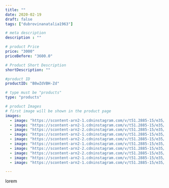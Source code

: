 ```yaml
---
title: ""
date: 2020-02-19
draft: false
tags: ["dubrovinanatalia1963"]

# meta description
description : ""

# product Price
price: "3000"
priceBefore: "3600.0"

# Product Short Description
shortDescription: ""

#product ID
productID: "B8wZdVBH-Zd"

# type must be "products"
type: "products"

# product Images
# first image will be shown in the product page
images:
  - image: "https://scontent-arn2-1.cdninstagram.com/v/t51.2885-15/e35/81029752_2659067754380274_4590288498554242754_n.jpg?_nc_ht=scontent-arn2-1.cdninstagram.com&_nc_cat=106&_nc_ohc=cZmxJPrH28wAX-JpqGi&se=7&tp=1&oh=ac29da710df890d52cf8ce374827822f&oe=6060F3EF&ig_cache_key=MjI0NzQwODE3NzY0MTM4NjAyMw%3D%3D.2"
  - image: "https://scontent-arn2-1.cdninstagram.com/v/t51.2885-15/e35/85014255_785159118647047_6515008933071154247_n.jpg?_nc_ht=scontent-arn2-1.cdninstagram.com&_nc_cat=107&_nc_ohc=vn53nePwbZgAX_uN-vn&se=7&tp=1&oh=9b0f2889d259c692f44fe5a25bfc8fc4&oe=6060D80E&ig_cache_key=MjI0NzQwODE3NzY3NDkyMDgzMg%3D%3D.2"
  - image: "https://scontent-arn2-2.cdninstagram.com/v/t51.2885-15/e35/84759829_193056945105240_3668702411215752741_n.jpg?_nc_ht=scontent-arn2-2.cdninstagram.com&_nc_cat=100&_nc_ohc=FcihxaPuCuAAX9DZbIf&se=7&tp=1&oh=f0f0824161226a65253da2082ded0d1e&oe=6060F75D&ig_cache_key=MjI0NzQwODE3NzcyNTEwNjg5NQ%3D%3D.2"
  - image: "https://scontent-arn2-1.cdninstagram.com/v/t51.2885-15/e35/82914319_528043767843895_3664151250354421111_n.jpg?_nc_ht=scontent-arn2-1.cdninstagram.com&_nc_cat=107&_nc_ohc=cWTiy1PjYOoAX_SbrqS&se=7&tp=1&oh=4ccb25c41622c53920d25446d4f5133f&oe=605F1D5F&ig_cache_key=MjI0NzQwODE3NzcwODQxMjQ3Nw%3D%3D.2"
  - image: "https://scontent-arn2-2.cdninstagram.com/v/t51.2885-15/e35/84709101_1327720960748336_4770616728907881476_n.jpg?_nc_ht=scontent-arn2-2.cdninstagram.com&_nc_cat=108&_nc_ohc=uWzIzr1trtgAX9jd1x2&se=7&tp=1&oh=0c18a70308467708e9dc3047efa59d9b&oe=605FA679&ig_cache_key=MjI0NzQwODE3NzY4MzMzNTQzNA%3D%3D.2"
  - image: "https://scontent-arn2-1.cdninstagram.com/v/t51.2885-15/e35/85014256_1084919721842222_2202640135825338197_n.jpg?_nc_ht=scontent-arn2-1.cdninstagram.com&_nc_cat=102&_nc_ohc=sgclY9PlLMwAX_umBCg&se=7&tp=1&oh=2a8578fc5ea695567e8d88d982d7095c&oe=60619830&ig_cache_key=MjI0NzQwODE3NzY5MTUzNjc3Mw%3D%3D.2"
  - image: "https://scontent-arn2-2.cdninstagram.com/v/t51.2885-15/e35/84876965_1545202282297028_6029886174239338652_n.jpg?_nc_ht=scontent-arn2-2.cdninstagram.com&_nc_cat=108&_nc_ohc=vvIrlHVBB8cAX9MskOy&se=7&tp=1&oh=21c69d766e21b3b30012ac8336697bc0&oe=6060836A&ig_cache_key=MjI0NzQwODE3NzczMzU1NDkwMw%3D%3D.2"
  - image: "https://scontent-arn2-2.cdninstagram.com/v/t51.2885-15/e35/83685538_491273785081592_4216888779554599857_n.jpg?_nc_ht=scontent-arn2-2.cdninstagram.com&_nc_cat=108&_nc_ohc=3paJHLTL56gAX_Jxr4K&se=7&tp=1&oh=636b245b060ed4d9c73546311c15952a&oe=6060CCD4&ig_cache_key=MjI0NzQwODE3NzY3NDkyNTEwMQ%3D%3D.2"
  - image: "https://scontent-arn2-1.cdninstagram.com/v/t51.2885-15/e35/82405828_609438626284834_1236053942134006635_n.jpg?_nc_ht=scontent-arn2-1.cdninstagram.com&_nc_cat=110&_nc_ohc=Vk7NsXPJ9xwAX8GDgvh&se=7&tp=1&oh=8937ec3a66395c7aea50ec311622a2cc&oe=605FADAD&ig_cache_key=MjI0NzQwODE3NzY2NjQwMDg1Mg%3D%3D.2"
  - image: "https://scontent-arn2-1.cdninstagram.com/v/t51.2885-15/e35/84824635_485768472098137_8924158171656089836_n.jpg?_nc_ht=scontent-arn2-1.cdninstagram.com&_nc_cat=101&_nc_ohc=AUNqje-ymPIAX_hnzTw&se=7&tp=1&oh=c3265480055c080d729fa12d9b582d0c&oe=606138FC&ig_cache_key=MjI0NzQwODE3NzcwMDAzNjkxMQ%3D%3D.2"

---
```

lorem
